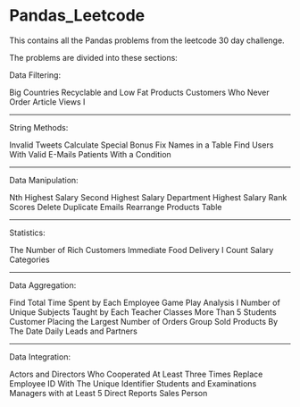 # Pandas_Leetcode
This contains all the Pandas problems from the leetcode 30 day challenge.

The problems are divided into these sections:

Data Filtering:

Big Countries
Recyclable and Low Fat Products
Customers Who Never Order
Article Views I

----------------------------------------------------------------------------
String Methods:

Invalid Tweets
Calculate Special Bonus
Fix Names in a Table
Find Users With Valid E-Mails
Patients With a Condition

----------------------------------------------------------------------------

Data Manipulation:

Nth Highest Salary
Second Highest Salary
Department Highest Salary
Rank Scores
Delete Duplicate Emails
Rearrange Products Table

----------------------------------------------------------------------------


Statistics:

The Number of Rich Customers
Immediate Food Delivery I
Count Salary Categories

----------------------------------------------------------------------------


Data Aggregation:

Find Total Time Spent by Each Employee
Game Play Analysis I
Number of Unique Subjects Taught by Each Teacher
Classes More Than 5 Students
Customer Placing the Largest Number of Orders
Group Sold Products By The Date
Daily Leads and Partners


----------------------------------------------------------------------------

Data Integration:

Actors and Directors Who Cooperated At Least Three Times
Replace Employee ID With The Unique Identifier
Students and Examinations
Managers with at Least 5 Direct Reports
Sales Person
